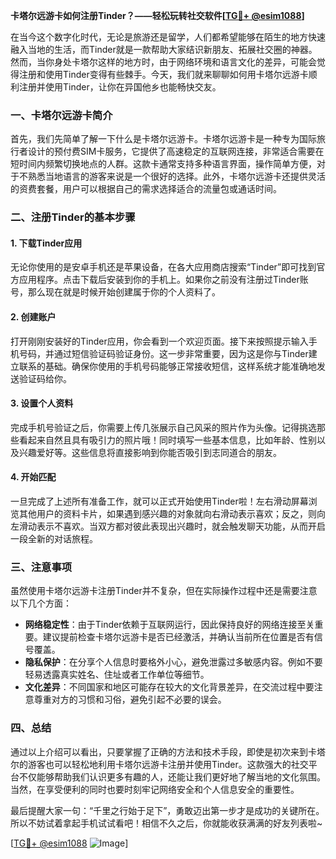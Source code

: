 **卡塔尔远游卡如何注册Tinder？——轻松玩转社交软件[[TG💪+ @esim1088](https://t.me/s/esim1088)]**

在当今这个数字化时代，无论是旅游还是留学，人们都希望能够在陌生的地方快速融入当地的生活，而Tinder就是一款帮助大家结识新朋友、拓展社交圈的神器。然而，当你身处卡塔尔这样的地方时，由于网络环境和语言文化的差异，可能会觉得注册和使用Tinder变得有些棘手。今天，我们就来聊聊如何用卡塔尔远游卡顺利注册并使用Tinder，让你在异国他乡也能畅快交友。

### 一、卡塔尔远游卡简介

首先，我们先简单了解一下什么是卡塔尔远游卡。卡塔尔远游卡是一种专为国际旅行者设计的预付费SIM卡服务，它提供了高速稳定的互联网连接，非常适合需要在短时间内频繁切换地点的人群。这款卡通常支持多种语言界面，操作简单方便，对于不熟悉当地语言的游客来说是一个很好的选择。此外，卡塔尔远游卡还提供灵活的资费套餐，用户可以根据自己的需求选择适合的流量包或通话时间。

### 二、注册Tinder的基本步骤

#### 1. 下载Tinder应用
无论你使用的是安卓手机还是苹果设备，在各大应用商店搜索“Tinder”即可找到官方应用程序。点击下载后安装到你的手机上。如果你之前没有注册过Tinder账号，那么现在就是时候开始创建属于你的个人资料了。

#### 2. 创建账户
打开刚刚安装好的Tinder应用，你会看到一个欢迎页面。接下来按照提示输入手机号码，并通过短信验证码验证身份。这一步非常重要，因为这是你与Tinder建立联系的基础。确保你使用的手机号码能够正常接收短信，这样系统才能准确地发送验证码给你。

#### 3. 设置个人资料
完成手机号验证之后，你需要上传几张展示自己风采的照片作为头像。记得挑选那些看起来自然且具有吸引力的照片哦！同时填写一些基本信息，比如年龄、性别以及兴趣爱好等。这些信息将直接影响到你能否吸引到志同道合的朋友。

#### 4. 开始匹配
一旦完成了上述所有准备工作，就可以正式开始使用Tinder啦！左右滑动屏幕浏览其他用户的资料卡片，如果遇到感兴趣的对象就向右滑动表示喜欢；反之，则向左滑动表示不喜欢。当双方都对彼此表现出兴趣时，就会触发聊天功能，从而开启一段全新的对话旅程。

### 三、注意事项

虽然使用卡塔尔远游卡注册Tinder并不复杂，但在实际操作过程中还是需要注意以下几个方面：

- **网络稳定性**：由于Tinder依赖于互联网运行，因此保持良好的网络连接至关重要。建议提前检查卡塔尔远游卡是否已经激活，并确认当前所在位置是否有信号覆盖。
- **隐私保护**：在分享个人信息时要格外小心，避免泄露过多敏感内容。例如不要轻易透露真实姓名、住址或者工作单位等细节。
- **文化差异**：不同国家和地区可能存在较大的文化背景差异，在交流过程中要注意尊重对方的习惯和习俗，避免引起不必要的误会。

### 四、总结

通过以上介绍可以看出，只要掌握了正确的方法和技术手段，即使是初次来到卡塔尔的游客也可以轻松地利用卡塔尔远游卡注册并使用Tinder。这款强大的社交平台不仅能够帮助我们认识更多有趣的人，还能让我们更好地了解当地的文化氛围。当然，在享受便利的同时也要时刻牢记网络安全和个人信息安全的重要性。

最后提醒大家一句：“千里之行始于足下”，勇敢迈出第一步才是成功的关键所在。所以不妨试着拿起手机试试看吧！相信不久之后，你就能收获满满的好友列表啦~

[[TG💪+ @esim1088](https://t.me/s/esim1088) ![Image](https://i.postimg.cc/4NQfJmqS/Snipaste-2025-05-13-00-14-12.png)]